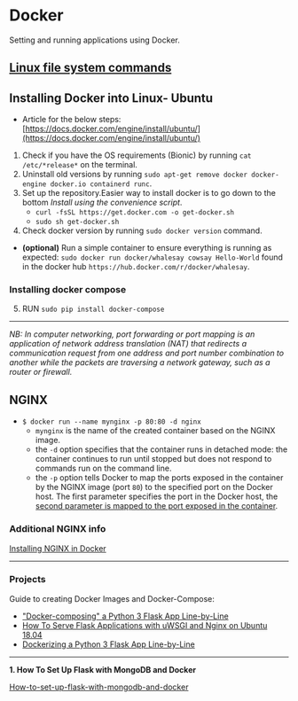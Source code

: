 # Docker
Setting and running applications using Docker. 

[Linux file system commands](https://www.howtogeek.com/117435/htg-explains-the-linux-directory-structure-explained/)
---
## Installing Docker into Linux- Ubuntu

 * Article for the below steps: [https://docs.docker.com/engine/install/ubuntu/](https://docs.docker.com/engine/install/ubuntu/)
 1. Check if you have the OS requirements (Bionic) by running ```cat /etc/*release*``` on the terminal.
 2. Uninstall old versions by running ```sudo apt-get remove docker docker-engine docker.io containerd runc```.
 3. Set up the repository.Easier way to install docker is to go down to the bottom *Install using the convenience script*.
     + ```curl -fsSL https://get.docker.com -o get-docker.sh```
     + ```sudo sh get-docker.sh```
 4. Check docker version by running ```sudo docker version``` command.
 * **(optional)** Run a simple container to ensure everything is running as expected: ```sudo docker run docker/whalesay cowsay Hello-World``` found in the docker hub ``https://hub.docker.com/r/docker/whalesay``.
 
 ### Installing docker compose
 
 5. RUN ```sudo pip install docker-compose```
---
*NB: In computer networking, port forwarding or port mapping is an application of network address translation (NAT) that redirects a communication request from one address and port number combination to another while the packets are traversing a network gateway, such as a router or firewall.*

 ## NGINX 
* ```$ docker run --name mynginx -p 80:80 -d nginx```
    + ``mynginx`` is the name of the created container based on the NGINX image.
    + the ``-d`` option specifies that the container runs in detached mode: the container continues to run until stopped but does not  respond to commands run on the command line.
    + the ``-p`` option tells Docker to map the ports exposed in the container by the NGINX image (port ``80``) to the specified port on the Docker host. The first parameter specifies the port in the Docker host, the <ins>second parameter is mapped to the port exposed in the container</ins>.
 
### Additional NGINX info
[Installing NGINX in Docker](https://docs.nginx.com/nginx/admin-guide/installing-nginx/installing-nginx-docker/)

---
### Projects
Guide to creating Docker Images and Docker-Compose:
* ["Docker-composing" a Python 3 Flask App Line-by-Line](https://medium.com/bitcraft/docker-composing-a-python-3-flask-app-line-by-line-93b721105777)
* [How To Serve Flask Applications with uWSGI and Nginx on Ubuntu 18.04](https://www.digitalocean.com/community/tutorials/how-to-serve-flask-applications-with-uswgi-and-nginx-on-ubuntu-18-04)
* [Dockerizing a Python 3 Flask App Line-by-Line](https://medium.com/bitcraft/dockerizing-a-python-3-flask-app-line-by-line-400aef1ded3a)
---
**1. How To Set Up Flask with MongoDB and Docker**

 [How-to-set-up-flask-with-mongodb-and-docker](https://www.digitalocean.com/community/tutorials/how-to-set-up-flask-with-mongodb-and-docker)